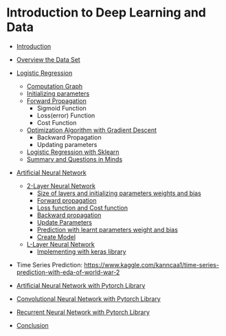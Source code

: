 # Introduction to Deep Learning and Data

* [Introduction](#1)
* [Overview the Data Set](#2)
* [Logistic Regression](#3)
    * [Computation Graph](#4)
    * [Initializing parameters](#5)
    * [Forward Propagation](#6)
        * Sigmoid Function
        * Loss(error) Function
        * Cost Function
    * [Optimization Algorithm with Gradient Descent](#7)
        * Backward Propagation
        * Updating parameters
    * [Logistic Regression with Sklearn](#8)
    * [Summary and Questions in Minds](#9)
    
* [Artificial Neural Network](#10)
    * [2-Layer Neural Network](#11)
        * [Size of layers and initializing parameters weights and bias](#12)
        * [Forward propagation](#13)
        * [Loss function and Cost function](#14)
        * [Backward propagation](#15)
        * [Update Parameters](#16)
        * [Prediction with learnt parameters weight and bias](#17)
        * [Create Model](#18)
    * [L-Layer Neural Network](#19)
        * [Implementing with keras library](#22)
* Time Series Prediction: https://www.kaggle.com/kanncaa1/time-series-prediction-with-eda-of-world-war-2
* [Artificial Neural Network with Pytorch Library](#23)
* [Convolutional Neural Network with Pytorch Library](#24)
* [Recurrent Neural Network with Pytorch Library](#25)
* [Conclusion](#20)